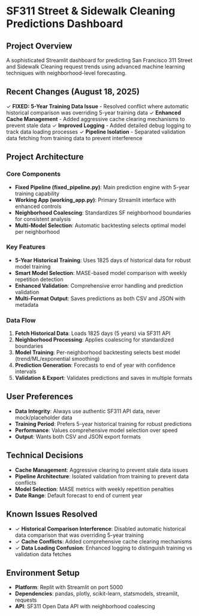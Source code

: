 # SF311 Street & Sidewalk Cleaning Predictions Dashboard

## Project Overview
A sophisticated Streamlit dashboard for predicting San Francisco 311 Street and Sidewalk Cleaning request trends using advanced machine learning techniques with neighborhood-level forecasting.

## Recent Changes (August 18, 2025)
✓ **FIXED: 5-Year Training Data Issue** - Resolved conflict where automatic historical comparison was overriding 5-year training data
✓ **Enhanced Cache Management** - Added aggressive cache clearing mechanisms to prevent stale data
✓ **Improved Logging** - Added detailed debug logging to track data loading processes
✓ **Pipeline Isolation** - Separated validation data fetching from training data to prevent interference

## Project Architecture

### Core Components
- **Fixed Pipeline (fixed_pipeline.py)**: Main prediction engine with 5-year training capability
- **Working App (working_app.py)**: Primary Streamlit interface with enhanced controls
- **Neighborhood Coalescing**: Standardizes SF neighborhood boundaries for consistent analysis
- **Multi-Model Selection**: Automatic backtesting selects optimal model per neighborhood

### Key Features
- **5-Year Historical Training**: Uses 1825 days of historical data for robust model training
- **Smart Model Selection**: MASE-based model comparison with weekly repetition detection
- **Enhanced Validation**: Comprehensive error handling and prediction validation
- **Multi-Format Output**: Saves predictions as both CSV and JSON with metadata

### Data Flow
1. **Fetch Historical Data**: Loads 1825 days (5 years) via SF311 API
2. **Neighborhood Processing**: Applies coalescing for standardized boundaries  
3. **Model Training**: Per-neighborhood backtesting selects best model (trend/ML/exponential smoothing)
4. **Prediction Generation**: Forecasts to end of year with confidence intervals
5. **Validation & Export**: Validates predictions and saves in multiple formats

## User Preferences
- **Data Integrity**: Always use authentic SF311 API data, never mock/placeholder data
- **Training Period**: Prefers 5-year historical training for robust predictions
- **Performance**: Values comprehensive model selection over speed
- **Output**: Wants both CSV and JSON export formats

## Technical Decisions
- **Cache Management**: Aggressive clearing to prevent stale data issues
- **Pipeline Architecture**: Isolated validation from training to prevent data conflicts
- **Model Selection**: MASE metrics with weekly repetition penalties
- **Date Range**: Default forecast to end of current year

## Known Issues Resolved
- ✓ **Historical Comparison Interference**: Disabled automatic historical data comparison that was overriding 5-year training
- ✓ **Cache Conflicts**: Added comprehensive cache clearing mechanisms
- ✓ **Data Loading Confusion**: Enhanced logging to distinguish training vs validation data fetches

## Environment Setup
- **Platform**: Replit with Streamlit on port 5000
- **Dependencies**: pandas, plotly, scikit-learn, statsmodels, streamlit, requests
- **API**: SF311 Open Data API with neighborhood coalescing